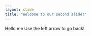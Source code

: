 ```yaml
---
layout: slide
title: "Welcome to our second slide!"
---
```

Hello me
Use the left arrow to go back!
